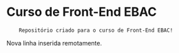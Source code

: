 # Curso de Front-End EBAC


        Repositório criado para o curso de Front-End EBAC!

Nova linha inserida remotamente.

